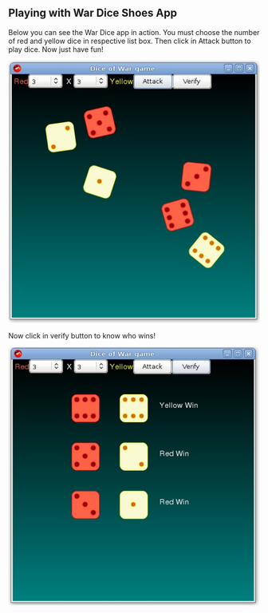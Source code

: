 ## Playing with War Dice Shoes App

Below you can see the War Dice app in action. You must choose the number of red and yellow dice in respective list box. Then click in Attack button to play dice. Now just have fun!

![War dice shoes app](images/en/war-dice-shoes01.jpg)

Now click in verify button to know who wins!

![War dice shoes app 2](images/en/war-dice-shoes02.jpg)
